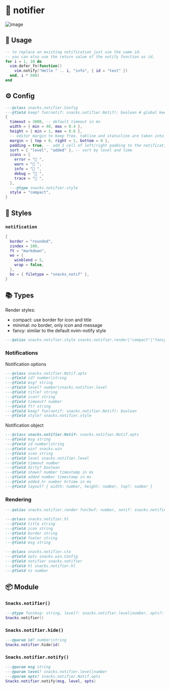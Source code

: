 # 🍿 notifier

![image](https://github.com/user-attachments/assets/b89eb279-08fb-40b2-9330-9a77014b9389)

## 🚀 Usage

```lua
-- to replace an existing notification just use the same id.
-- you can also use the return value of the notify function as id.
for i = 1, 10 do
  vim.defer_fn(function()
    vim.notify("Hello " .. i, "info", { id = "test" })
  end, i * 500)
end
```

<!-- docgen -->

## ⚙️ Config

```lua
---@class snacks.notifier.Config
---@field keep? fun(notif: snacks.notifier.Notif): boolean # global keep function
{
  timeout = 3000, -- default timeout in ms
  width = { min = 40, max = 0.4 },
  height = { min = 1, max = 0.6 },
  -- editor margin to keep free. tabline and statusline are taken into account automatically
  margin = { top = 0, right = 1, bottom = 0 },
  padding = true, -- add 1 cell of left/right padding to the notification window
  sort = { "level", "added" }, -- sort by level and time
  icons = {
    error = " ",
    warn = " ",
    info = " ",
    debug = " ",
    trace = " ",
  },
  ---@type snacks.notifier.style
  style = "compact",
}
```

## 🎨 Styles

### `notification`

```lua
{
  border = "rounded",
  zindex = 100,
  ft = "markdown",
  wo = {
    winblend = 5,
    wrap = false,
  },
  bo = { filetype = "snacks_notif" },
}
```

## 📚 Types

Render styles:
* compact: use border for icon and title
* minimal: no border, only icon and message
* fancy: similar to the default nvim-notify style

```lua
---@alias snacks.notifier.style snacks.notifier.render|"compact"|"fancy"|"minimal"
```

### Notifications

Notification options

```lua
---@class snacks.notifier.Notif.opts
---@field id? number|string
---@field msg? string
---@field level? number|snacks.notifier.level
---@field title? string
---@field icon? string
---@field timeout? number
---@field ft? string
---@field keep? fun(notif: snacks.notifier.Notif): boolean
---@field style? snacks.notifier.style
```

Notification object

```lua
---@class snacks.notifier.Notif: snacks.notifier.Notif.opts
---@field msg string
---@field id number|string
---@field win? snacks.win
---@field icon string
---@field level snacks.notifier.level
---@field timeout number
---@field dirty? boolean
---@field shown? number timestamp in ms
---@field added number timestamp in ms
---@field added_hr number hrtime in ms
---@field layout? { width: number, height: number, top?: number }
```

### Rendering

```lua
---@alias snacks.notifier.render fun(buf: number, notif: snacks.notifier.Notif, ctx: snacks.notifier.ctx)
```

```lua
---@class snacks.notifier.hl
---@field title string
---@field icon string
---@field border string
---@field footer string
---@field msg string
```

```lua
---@class snacks.notifier.ctx
---@field opts snacks.win.Config
---@field notifier snacks.notifier
---@field hl snacks.notifier.hl
---@field ns number
```

## 📦 Module

### `Snacks.notifier()`

```lua
---@type fun(msg: string, level?: snacks.notifier.level|number, opts?: snacks.notifier.Notif.opts): number|string
Snacks.notifier()
```

### `Snacks.notifier.hide()`

```lua
---@param id? number|string
Snacks.notifier.hide(id)
```

### `Snacks.notifier.notify()`

```lua
---@param msg string
---@param level? snacks.notifier.level|number
---@param opts? snacks.notifier.Notif.opts
Snacks.notifier.notify(msg, level, opts)
```
